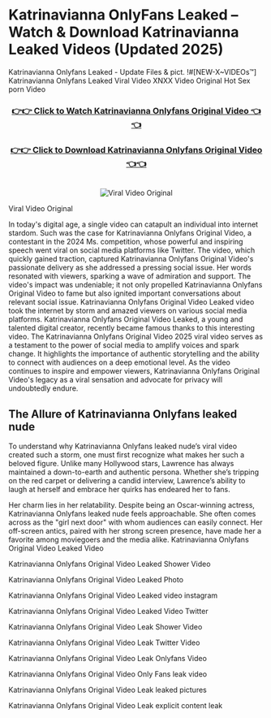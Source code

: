 # Katrinavianna OnlyFans Leaked – Watch & Download Katrinavianna Leaked Videos (Updated 2025)

Katrinavianna Onlyfans Leaked - Update Files & pict. !#[NEW-X~VIDEOs™] Katrinavianna Onlyfans Leaked Viral Video XNXX Video Original Hot Sex porn Video
<br>
<div align="center">
<h3><a href="https://links2leaks.com?utm_source=katrinavianna&utm_medium=gitlong" rel="nofollow">👉👉 Click to Watch Katrinavianna Onlyfans Original Video 👈👈</a></h3>
<h3><a href="https://links2leaks.com?utm_source=katrinavianna&utm_medium=gitlong" rel="nofollow">👉👉 Click to Download Katrinavianna Onlyfans Original Video 👈👈</a></h3>
<br>
<a href="https://links2leaks.com?utm_source=katrinavianna&utm_medium=gitlong" rel="nofollow"><img src="https://i.ibb.co/Gkj2r4b/banner.png" alt="Viral Video Original" style="max-width: 100%; display: inline-block;" data-target="animated-image.originalImage"></a>
</div>

Viral Video Original

In today's digital age, a single video can catapult an individual into internet stardom. Such was the case for Katrinavianna Onlyfans Original Video, a contestant in the 2024 Ms. competition, whose powerful and inspiring speech went viral on social media platforms like Twitter.
The video, which quickly gained traction, captured Katrinavianna Onlyfans Original Video's passionate delivery as she addressed a pressing social issue. Her words resonated with viewers, sparking a wave of admiration and support. The video's impact was undeniable; it not only propelled Katrinavianna Onlyfans Original Video to fame but also ignited important conversations about relevant social issue.
Katrinavianna Onlyfans Original Video Leaked video took the internet by storm and amazed viewers on various social media platforms. Katrinavianna Onlyfans Original Video Leaked, a young and talented digital creator, recently became famous thanks to this interesting video.
The Katrinavianna Onlyfans Original Video 2025 viral video serves as a testament to the power of social media to amplify voices and spark change. It highlights the importance of authentic storytelling and the ability to connect with audiences on a deep emotional level. As the video continues to inspire and empower viewers, Katrinavianna Onlyfans Original Video's legacy as a viral sensation and advocate for privacy will undoubtedly endure.

<h2>The Allure of Katrinavianna Onlyfans leaked nude</h2>


To understand why Katrinavianna Onlyfans leaked nude’s viral video created such a storm, one must first recognize what makes her such a beloved figure. Unlike many Hollywood stars, Lawrence has always maintained a down-to-earth and authentic persona. Whether she’s tripping on the red carpet or delivering a candid interview, Lawrence’s ability to laugh at herself and embrace her quirks has endeared her to fans.

Her charm lies in her relatability. Despite being an Oscar-winning actress, Katrinavianna Onlyfans leaked nude feels approachable. She often comes across as the "girl next door" with whom audiences can easily connect. Her off-screen antics, paired with her strong screen presence, have made her a favorite among moviegoers and the media alike.
Katrinavianna Onlyfans Original Video Leaked Video

Katrinavianna Onlyfans Original Video Leaked Shower Video

Katrinavianna Onlyfans Original Video Leaked Photo

Katrinavianna Onlyfans Original Video Leaked video instagram

Katrinavianna Onlyfans Original Video Leaked Video Twitter

Katrinavianna Onlyfans Original Video Leak Shower Video

Katrinavianna Onlyfans Original Video Leak Twitter Video

Katrinavianna Onlyfans Original Video Leak Onlyfans Video

Katrinavianna Onlyfans Original Video Only Fans leak video

Katrinavianna Onlyfans Original Video Leak leaked pictures

Katrinavianna Onlyfans Original Video Leak explicit content leak